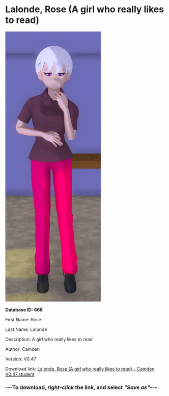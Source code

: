 # Lalonde, Rose (A girl who really likes to read)

<img src="https://raw.githubusercontent.com/Arbiter1223/Daigaku-Gurashi-Custom-Students/master/Students/Files/Lalonde%2C%20Rose%20(A%20girl%20who%20really%20likes%20to%20read).png" title="Lalonde, Rose (A girl who really likes to read) - Camden, V0.47">

**Database ID: 668**

First Name: Rose

Last Name: Lalonde

Description: A girl who really likes to read

Author: Camden

Version: V0.47

Download link: <a href="https://raw.githubusercontent.com/Arbiter1223/Daigaku-Gurashi-Custom-Students/master/Students/Files/Lalonde%2C%20Rose%20(A%20girl%20who%20really%20likes%20to%20read)%20-%20Camden%2C%20V0.47.student">Lalonde, Rose (A girl who really likes to read) - Camden, V0.47.student</a>

### ---**To download, _right-click_ the link, and select _"Save as"_**---
